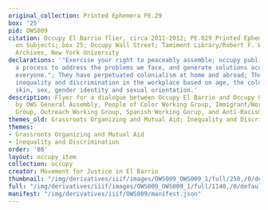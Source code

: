 ```yaml
---
original_collection: Printed Ephemera PE.29
box: '25'
pid: OWS009
citation: Occupy El Barrio flier, circa 2011-2012; PE.029 Printed Ephemera Collection
  on Subjects; box 25; Occupy Wall Street; Tamiment Library/Robert F. Wagner Labor
  Archives, New York University
declarations: '"Exercise your right to peaceably assemble; occupy public space;  create
  a process to address the problems we face, and generate solutions accessible to
  everyone."; They have perpetuated colonialism at home and abroad; They have perpetuated
  inequality and discrimination in the workplace based on age, the color of one''s
  skin, sex, gender identity and sexual orientation.'
description: Flyer for a dialogue between Occupy El Barrio and Occupy OWS endorsed
  by OWS General Assembly, People of Color Working Group, Immigrant/Worker Working
  Group, Outreach Working Group, Spanish Working Gorup, and Anti-Racism Allies Group
themes_old: Grassroots Organizing and Mutual Aid; Inequality and Discrimination
themes:
- Grassroots Organizing and Mutual Aid
- Inequality and Discrimination
order: '08'
layout: occupy_item
collection: occupy
creator: Movement for Justice in El Barrio
thumbnail: "/img/derivatives/iiif/images/OWS009_OWS009_1/full/250,/0/default.jpg"
full: "/img/derivatives/iiif/images/OWS009_OWS009_1/full/1140,/0/default.jpg"
manifest: "/img/derivatives/iiif/OWS009/manifest.json"
---
```

